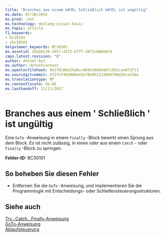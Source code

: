 ```yaml
---
title: "Branches aus einem &#39; Schließlich &#39; ist ungültig"
ms.date: 07/20/2015
ms.prod: .net
ms.technology: devlang-visual-basic
ms.topic: article
f1_keywords:
- bc30101
- vbc30101
helpviewer_keywords: BC30101
ms.assetid: 16a0dc29-3657-4373-b77f-38f3cb80e6c9
caps.latest.revision: "8"
author: dotnet-bot
ms.author: dotnetcontent
ms.openlocfilehash: 9e278c86e25a6cc4b914686dabfc052cae873f11
ms.sourcegitcommit: 4f3fef493080a43e70e951223894768d36ce430a
ms.translationtype: MT
ms.contentlocale: de-DE
ms.lasthandoff: 11/21/2017
---
```

# <a name="branching-out-of-a-39finally39-is-not-valid"></a>Branches aus einem &#39; Schließlich &#39; ist ungültig
Eine `GoTo` -Anweisung in einem `Finally` -Block bewirkt einen Sprung aus dem Block. Es ist nicht zulässig, in einen oder aus einem `Catch` - oder `Finally` -Block zu springen.  
  
 **Fehler-ID:** BC30101  
  
## <a name="to-correct-this-error"></a>So beheben Sie diesen Fehler  
  
-   Entfernen Sie die `GoTo` -Anweisung, und implementieren Sie die Programmlogik mit Entscheidungs- oder Schleifensteuerungsstrukturen.  
  
## <a name="see-also"></a>Siehe auch  
 [Try...Catch...Finally-Anweisung](../../visual-basic/language-reference/statements/try-catch-finally-statement.md)  
 [GoTo-Anweisung](../../visual-basic/language-reference/statements/goto-statement.md)  
 [Ablaufsteuerung](../../visual-basic/programming-guide/language-features/control-flow/index.md)
